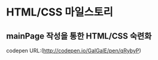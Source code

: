 # HTML/CSS 마일스토리

## mainPage 작성을 통한 HTML/CSS 숙련화

codepen URL:(http://codepen.io/GalGalE/pen/qRybyP)